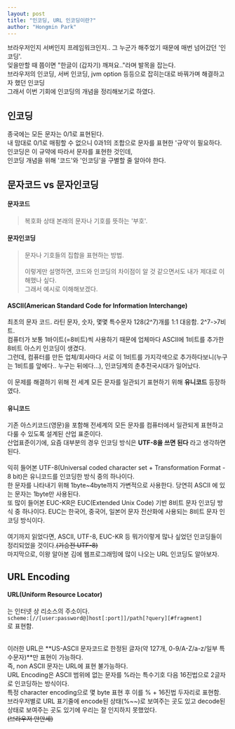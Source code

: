```yaml
---
layout: post
title: "인코딩, URL 인코딩이란?"
author: "Hongmin Park"
---
```


브라우저인지 서버인지 프레임워크인지.. 그 누군가 해주었기 때문에 매번 넘어갔던 '인코딩'.<br>
잊을만할 때 쯤이면 "한글이 (갑자기) 깨져요.."라며 발목을 잡는다.<br>
브라우저의 인코딩, 서버 인코딩, jvm option 등등으로 잡히는대로 바꿔가며 해결하고자 했던 인코딩<br>
그래서 이번 기회에 인코딩의 개념을 정리해보기로 하였다.<br>

## 인코딩
종국에는 모든 문자는 0/1로 표현된다.<br>
내 맘대로 0/1로 매핑할 수 없으니 0과1의 조합으로 문자를 표현한 '규약'이 필요하다.<br>
인코딩은 이 규약에 따라서 문자를 표현한 것인데,<br>
인코딩 개념을 위해 '코드'와 '인코딩'을 구별할 줄 알아야 한다.<br>

## 문자코드 vs 문자인코딩
#### 문자코드
> 복호화 상태 본래의 문자나 기호를 뜻하는 '부호'. 
#### 문자인코딩
> 문자나 기호들의 집합을 표현하는 방법. 
<br><br>
이렇게만 설명하면, 코드와 인코딩의 차이점이 알 것 같으면서도 내가 제대로 이해했나 싶다. <br>
그래서 예시로 이해해보겠다. <br>

#### ASCII(American Standard Code for Information Interchange)
최초의 문자 코드. 라틴 문자, 숫자, 몇몇 특수문자 128(2^7)개를 1:1 대응함. 2^7->7비트. <br>
컴퓨터가 보통 1바이트(=8비트)씩 사용하기 때문에 업체마다 ASCII에 1비트를 추가한 8비트 아스키 인코딩이 생겼다. <br>
그런데, 컴퓨터를 만든 업체/회사마다 서로 이 1비트를 가지각색으로 추가하다보니(누구는 1비트를 앞에다.. 누구는 뒤에다...), 인코딩계의 춘추전국시대가 일어났다. <br>
<br>
이 문제를 해결하기 위해 전 세계 모든 문자를 일관되기 표현하기 위해 **유니코드** 등장하였다. 
#### 유니코드
기존 아스키코드(영문)을 포함해 전세계의 모든 문자를 컴퓨터에서 일관되게 표현하고 다룰 수 있도록 설계된 산업 표준이다.<br>
산업표준이기에, 요즘 대부분의 경우 인코딩 방식은 **UTF-8을 쓰면 된다** 라고 생각하면 된다.<br><br>
익히 들어본 UTF-8(Universal coded character set + Transformation Format - 8 bit)은 유니코드를 인코딩한 방식 중의 하나이다. <br>
한 문자를 나타내기 위해 1byte~4byte까지 가변적으로 사용한다. 당연히 ASCII 에 있는 문자는 1byte만 사용된다.<br>
또 많이 들어본 EUC-KR은 EUC(Extended Unix Code) 기반 8비트 문자 인코딩 방식 중 하나이다. EUC는 한국어, 중국어, 일본어 문자 전산화에 사용되는 8비트 문자 인코딩 방식이다. 
<br><br>
여기까지 읽었다면, ASCII, UTF-8, EUC-KR 등 뭐가이렇게 많나 싶었던 인코딩들이 정리되었을 것이다.~~(기승전 UTF-8)~~<br>
마지막으로, 이왕 알아본 김에 웹프로그래밍에 많이 나오는 URL 인코딩도 알아보자.

## URL Encoding
#### URL(Uniform Resource Locator)
는 인터넷 상 리소스의 주소이다.<br>
`scheme:[//[user:password@]host[:port]]/path[?query][#fragment]`<br>
로 표현함.<br><br>

이러한 URL은 **US-ASCII 문자코드로 한정된 글자(약 127개, 0-9/A-Z/a-z/일부 특수문자)**만 표현이 가능하다. <br>
즉, non ASCII 문자는 URL에 표현 불가능하다.<br>
URL Encoding은 ASCII 범위에 없는 문자를 %라는 특수기호 다음 16진법으로 2글자로 인코딩하는 방식이다.<br>
특정 character encoding으로 몇 byte 표현 후 이를 % + 16진법 두자리로 표현함.<br>
브라우저별로 URL 표기줄에 encode된 상태(%~~)로 보여주는 곳도 있고 decode된 상태로 보여주는 곳도 있기에 우리는 잘 인지하지 못했었다.<br>
~~(브라우저 만만세)~~

